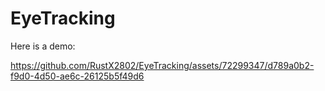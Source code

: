 # EyeTracking

Here is a demo:

https://github.com/RustX2802/EyeTracking/assets/72299347/d789a0b2-f9d0-4d50-ae6c-26125b5f49d6
